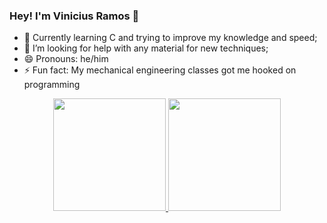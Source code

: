 ### Hey! I'm Vinicius Ramos 👋

- 🔭 Currently learning C and trying to improve my knowledge and speed;
- 🤔 I’m looking for help with any material for new techniques;
- 😄 Pronouns: he/him
- ⚡ Fun fact: My mechanical engineering classes got me hooked on programming

<div align="center">
  <a href="https://github.com/VRammos">
  <img height="180em" src="https://github-readme-stats.vercel.app/api?username=VRammos&show_icons=true&theme=dark&include_all_commits=true&count_private=true"/>
  <img height="180em" src="https://github-readme-stats.vercel.app/api/top-langs/?username=Vrammos&layout=compact&langs_count=7&theme=red"/>
</div>
